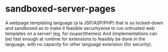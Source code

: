 # sandboxed-server-pages
A webpage templating language (a la JSP/ASP/PHP) that is so locked-down and sandboxed as to make it feasible securitywise to run untrusted web templates on a server! (eg, for (super)themes)  And (implementations can be) fast enough at runtime for extensions to feasibly be done *in* the language, with no capacity for other language extension (for security).
